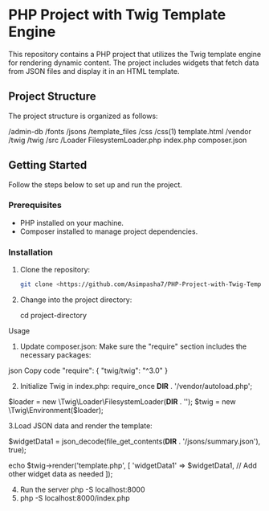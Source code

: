 # PHP Project with Twig Template Engine

This repository contains a PHP project that utilizes the Twig template engine for rendering dynamic content. The project includes widgets that fetch data from JSON files and display it in an HTML template.

## Project Structure

The project structure is organized as follows:

/admin-db
  /fonts
  /jsons
  /template_files
  /css
  /css(1)
  template.html
  /vendor
  /twig
  /twig
  /src
  /Loader
  FilesystemLoader.php
  index.php
  composer.json

  ## Getting Started

Follow the steps below to set up and run the project.

### Prerequisites

- PHP installed on your machine.
- Composer installed to manage project dependencies.

### Installation

1. Clone the repository:

   ```bash
   git clone <https://github.com/Asimpasha7/PHP-Project-with-Twig-Template-Engine.git>

2. Change into the project directory:

   cd project-directory


Usage

1. Update composer.json:
Make sure the "require" section includes the necessary packages:

json
Copy code
"require": {
    "twig/twig": "^3.0"
}

2. Initialize Twig in index.php:
  require_once __DIR__ . '/vendor/autoload.php';

$loader = new \Twig\Loader\FilesystemLoader(__DIR__ . '');
$twig = new \Twig\Environment($loader);

3.Load JSON data and render the template:

$widgetData1 = json_decode(file_get_contents(__DIR__ . '/jsons/summary.json'), true);

echo $twig->render('template.php', [
    'widgetData1' => $widgetData1,
    // Add other widget data as needed
]);

4. Run the server php -S localhost:8000
5. php -S localhost:8000/index.php


     
